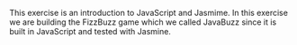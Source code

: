 This exercise is an introduction to JavaScript and Jasmime. In this exercise we are building the FizzBuzz game which we called JavaBuzz since it is built in JavaScript and tested with Jasmine.